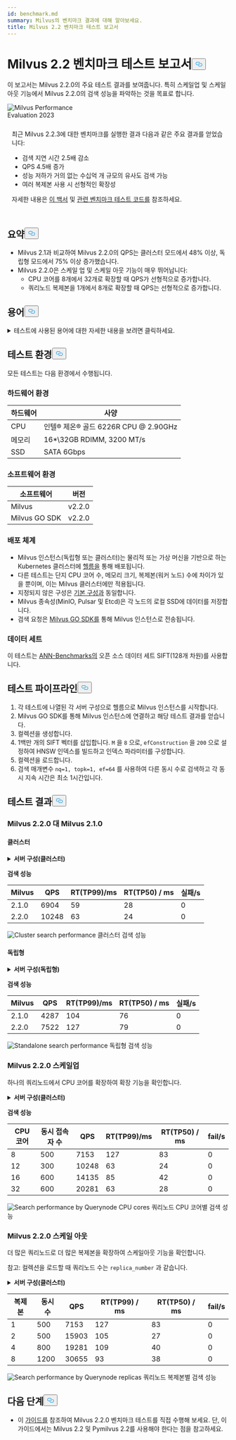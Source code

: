 ```yaml
---
id: benchmark.md
summary: Milvus의 벤치마크 결과에 대해 알아보세요.
title: Milvus 2.2 벤치마크 테스트 보고서
---
```

<h1 id="Milvus-22-Benchmark-Test-Report" class="common-anchor-header">Milvus 2.2 벤치마크 테스트 보고서<button data-href="#Milvus-22-Benchmark-Test-Report" class="anchor-icon" translate="no">
      <svg translate="no"
        aria-hidden="true"
        focusable="false"
        height="20"
        version="1.1"
        viewBox="0 0 16 16"
        width="16"
      >
        <path
          fill="#0092E4"
          fill-rule="evenodd"
          d="M4 9h1v1H4c-1.5 0-3-1.69-3-3.5S2.55 3 4 3h4c1.45 0 3 1.69 3 3.5 0 1.41-.91 2.72-2 3.25V8.59c.58-.45 1-1.27 1-2.09C10 5.22 8.98 4 8 4H4c-.98 0-2 1.22-2 2.5S3 9 4 9zm9-3h-1v1h1c1 0 2 1.22 2 2.5S13.98 12 13 12H9c-.98 0-2-1.22-2-2.5 0-.83.42-1.64 1-2.09V6.25c-1.09.53-2 1.84-2 3.25C6 11.31 7.55 13 9 13h4c1.45 0 3-1.69 3-3.5S14.5 6 13 6z"
        ></path>
      </svg>
    </button></h1><p>이 보고서는 Milvus 2.2.0의 주요 테스트 결과를 보여줍니다. 특히 스케일업 및 스케일아웃 기능에서 Milvus 2.2.0의 검색 성능을 파악하는 것을 목표로 합니다.</p>
<div class="alert note">
  <div style="display: flex;">
      <div style="flex:0.3;">
        <img translate="no" src="https://zilliz.com/images/whitepaper/performance.png" alt="Milvus Performance Evaluation 2023" />
      </div>
  </div>
  <div style="flex:1;padding: 10px;">
    <p>최근 Milvus 2.2.3에 대한 벤치마크를 실행한 결과 다음과 같은 주요 결과를 얻었습니다:</p>
    <ul>
      <li>검색 지연 시간 2.5배 감소</li>
      <li>QPS 4.5배 증가</li>
      <li>성능 저하가 거의 없는 수십억 개 규모의 유사도 검색 가능</li>
      <li>여러 복제본 사용 시 선형적인 확장성</li>
    </ul>
    <p>자세한 내용은 <a href="https://zilliz.com/resources/whitepaper/milvus-performance-benchmark">이 백서</a> 및 <a href="https://github.com/zilliztech/VectorDBBench">관련 벤치마크 테스트 코드를</a> 참조하세요. </p>
  </div>
</div>
<h2 id="Summary" class="common-anchor-header">요약<button data-href="#Summary" class="anchor-icon" translate="no">
      <svg translate="no"
        aria-hidden="true"
        focusable="false"
        height="20"
        version="1.1"
        viewBox="0 0 16 16"
        width="16"
      >
        <path
          fill="#0092E4"
          fill-rule="evenodd"
          d="M4 9h1v1H4c-1.5 0-3-1.69-3-3.5S2.55 3 4 3h4c1.45 0 3 1.69 3 3.5 0 1.41-.91 2.72-2 3.25V8.59c.58-.45 1-1.27 1-2.09C10 5.22 8.98 4 8 4H4c-.98 0-2 1.22-2 2.5S3 9 4 9zm9-3h-1v1h1c1 0 2 1.22 2 2.5S13.98 12 13 12H9c-.98 0-2-1.22-2-2.5 0-.83.42-1.64 1-2.09V6.25c-1.09.53-2 1.84-2 3.25C6 11.31 7.55 13 9 13h4c1.45 0 3-1.69 3-3.5S14.5 6 13 6z"
        ></path>
      </svg>
    </button></h2><ul>
<li>Milvus 2.1과 비교하여 Milvus 2.2.0의 QPS는 클러스터 모드에서 48% 이상, 독립형 모드에서 75% 이상 증가했습니다.</li>
<li>Milvus 2.2.0은 스케일 업 및 스케일 아웃 기능이 매우 뛰어납니다:<ul>
<li>CPU 코어를 8개에서 32개로 확장할 때 QPS가 선형적으로 증가합니다.</li>
<li>쿼리노드 복제본을 1개에서 8개로 확장할 때 QPS는 선형적으로 증가합니다.</li>
</ul></li>
</ul>
<h2 id="Terminology" class="common-anchor-header">용어<button data-href="#Terminology" class="anchor-icon" translate="no">
      <svg translate="no"
        aria-hidden="true"
        focusable="false"
        height="20"
        version="1.1"
        viewBox="0 0 16 16"
        width="16"
      >
        <path
          fill="#0092E4"
          fill-rule="evenodd"
          d="M4 9h1v1H4c-1.5 0-3-1.69-3-3.5S2.55 3 4 3h4c1.45 0 3 1.69 3 3.5 0 1.41-.91 2.72-2 3.25V8.59c.58-.45 1-1.27 1-2.09C10 5.22 8.98 4 8 4H4c-.98 0-2 1.22-2 2.5S3 9 4 9zm9-3h-1v1h1c1 0 2 1.22 2 2.5S13.98 12 13 12H9c-.98 0-2-1.22-2-2.5 0-.83.42-1.64 1-2.09V6.25c-1.09.53-2 1.84-2 3.25C6 11.31 7.55 13 9 13h4c1.45 0 3-1.69 3-3.5S14.5 6 13 6z"
        ></path>
      </svg>
    </button></h2><p><details>
<summary>테스트에 사용된 용어에 대한 자세한 내용을 보려면 클릭하세요.</summary>
<table class="terminology">
<thead>
<tr>
<th>용어</th>
<th>설명</th>
</tr>
</thead>
<tbody>
<tr>
<td>nq</td>
<td>한 번의 검색 요청에서 검색할 벡터의 수입니다.</td>
</tr>
<tr>
<td>topk</td>
<td>검색 요청에서 각 벡터에 대해 검색할 가장 가까운 벡터의 수(nq 단위)</td>
</tr>
<tr>
<td>ef</td>
<td><a href="https://milvus.io/docs/v2.2.x/index.md">HNSW 인덱스에</a> 특정한 검색 파라미터</td>
</tr>
<tr>
<td>RT</td>
<td>요청을 전송한 후 응답을 받기까지의 응답 시간</td>
</tr>
<tr>
<td>QPS</td>
<td>초당 성공적으로 처리된 검색 요청 수</td>
</tr>
</tbody>
</table>
</details></p>
<h2 id="Test-environment" class="common-anchor-header">테스트 환경<button data-href="#Test-environment" class="anchor-icon" translate="no">
      <svg translate="no"
        aria-hidden="true"
        focusable="false"
        height="20"
        version="1.1"
        viewBox="0 0 16 16"
        width="16"
      >
        <path
          fill="#0092E4"
          fill-rule="evenodd"
          d="M4 9h1v1H4c-1.5 0-3-1.69-3-3.5S2.55 3 4 3h4c1.45 0 3 1.69 3 3.5 0 1.41-.91 2.72-2 3.25V8.59c.58-.45 1-1.27 1-2.09C10 5.22 8.98 4 8 4H4c-.98 0-2 1.22-2 2.5S3 9 4 9zm9-3h-1v1h1c1 0 2 1.22 2 2.5S13.98 12 13 12H9c-.98 0-2-1.22-2-2.5 0-.83.42-1.64 1-2.09V6.25c-1.09.53-2 1.84-2 3.25C6 11.31 7.55 13 9 13h4c1.45 0 3-1.69 3-3.5S14.5 6 13 6z"
        ></path>
      </svg>
    </button></h2><p>모든 테스트는 다음 환경에서 수행됩니다.</p>
<h3 id="Hardware-environment" class="common-anchor-header">하드웨어 환경</h3><table>
<thead>
<tr><th>하드웨어</th><th>사양</th></tr>
</thead>
<tbody>
<tr><td>CPU</td><td>인텔® 제온® 골드 6226R CPU @ 2.90GHz</td></tr>
<tr><td>메모리</td><td>16*\32GB RDIMM, 3200 MT/s</td></tr>
<tr><td>SSD</td><td>SATA 6Gbps</td></tr>
</tbody>
</table>
<h3 id="Software-environment" class="common-anchor-header">소프트웨어 환경</h3><table>
<thead>
<tr><th>소프트웨어</th><th>버전</th></tr>
</thead>
<tbody>
<tr><td>Milvus</td><td>v2.2.0</td></tr>
<tr><td>Milvus GO SDK</td><td>v2.2.0</td></tr>
</tbody>
</table>
<h3 id="Deployment-scheme" class="common-anchor-header">배포 체계</h3><ul>
<li>Milvus 인스턴스(독립형 또는 클러스터)는 물리적 또는 가상 머신을 기반으로 하는 Kubernetes 클러스터에 <a href="https://milvus.io/docs/install_standalone-helm.md">헬름을</a> 통해 배포됩니다.</li>
<li>다른 테스트는 단지 CPU 코어 수, 메모리 크기, 복제본(워커 노드) 수에 차이가 있을 뿐이며, 이는 Milvus 클러스터에만 적용됩니다.</li>
<li>지정되지 않은 구성은 <a href="https://github.com/milvus-io/milvus-helm/blob/master/charts/milvus/values.yaml">기본 구성과</a> 동일합니다.</li>
<li>Milvus 종속성(MinIO, Pulsar 및 Etcd)은 각 노드의 로컬 SSD에 데이터를 저장합니다.</li>
<li>검색 요청은 <a href="https://github.com/milvus-io/milvus-sdk-go/tree/master/tests">Milvus GO SDK를</a> 통해 Milvus 인스턴스로 전송됩니다.</li>
</ul>
<h3 id="Data-sets" class="common-anchor-header">데이터 세트</h3><p>이 테스트는 <a href="https://github.com/erikbern/ann-benchmarks/#data-sets">ANN-Benchmarks의</a> 오픈 소스 데이터 세트 SIFT(128개 차원)를 사용합니다.</p>
<h2 id="Test-pipeline" class="common-anchor-header">테스트 파이프라인<button data-href="#Test-pipeline" class="anchor-icon" translate="no">
      <svg translate="no"
        aria-hidden="true"
        focusable="false"
        height="20"
        version="1.1"
        viewBox="0 0 16 16"
        width="16"
      >
        <path
          fill="#0092E4"
          fill-rule="evenodd"
          d="M4 9h1v1H4c-1.5 0-3-1.69-3-3.5S2.55 3 4 3h4c1.45 0 3 1.69 3 3.5 0 1.41-.91 2.72-2 3.25V8.59c.58-.45 1-1.27 1-2.09C10 5.22 8.98 4 8 4H4c-.98 0-2 1.22-2 2.5S3 9 4 9zm9-3h-1v1h1c1 0 2 1.22 2 2.5S13.98 12 13 12H9c-.98 0-2-1.22-2-2.5 0-.83.42-1.64 1-2.09V6.25c-1.09.53-2 1.84-2 3.25C6 11.31 7.55 13 9 13h4c1.45 0 3-1.69 3-3.5S14.5 6 13 6z"
        ></path>
      </svg>
    </button></h2><ol>
<li>각 테스트에 나열된 각 서버 구성으로 헬름으로 Milvus 인스턴스를 시작합니다.</li>
<li>Milvus GO SDK를 통해 Milvus 인스턴스에 연결하고 해당 테스트 결과를 얻습니다.</li>
<li>컬렉션을 생성합니다.</li>
<li>1백만 개의 SIFT 벡터를 삽입합니다. <code translate="no">M</code> 을 <code translate="no">8</code> 으로, <code translate="no">efConstruction</code> 을 <code translate="no">200</code> 으로 설정하여 HNSW 인덱스를 빌드하고 인덱스 파라미터를 구성합니다.</li>
<li>컬렉션을 로드합니다.</li>
<li>검색 매개변수 <code translate="no">nq=1, topk=1, ef=64</code> 를 사용하여 다른 동시 수로 검색하고 각 동시 지속 시간은 최소 1시간입니다.</li>
</ol>
<h2 id="Test-results" class="common-anchor-header">테스트 결과<button data-href="#Test-results" class="anchor-icon" translate="no">
      <svg translate="no"
        aria-hidden="true"
        focusable="false"
        height="20"
        version="1.1"
        viewBox="0 0 16 16"
        width="16"
      >
        <path
          fill="#0092E4"
          fill-rule="evenodd"
          d="M4 9h1v1H4c-1.5 0-3-1.69-3-3.5S2.55 3 4 3h4c1.45 0 3 1.69 3 3.5 0 1.41-.91 2.72-2 3.25V8.59c.58-.45 1-1.27 1-2.09C10 5.22 8.98 4 8 4H4c-.98 0-2 1.22-2 2.5S3 9 4 9zm9-3h-1v1h1c1 0 2 1.22 2 2.5S13.98 12 13 12H9c-.98 0-2-1.22-2-2.5 0-.83.42-1.64 1-2.09V6.25c-1.09.53-2 1.84-2 3.25C6 11.31 7.55 13 9 13h4c1.45 0 3-1.69 3-3.5S14.5 6 13 6z"
        ></path>
      </svg>
    </button></h2><h3 id="Milvus-220-vs-Milvus-210" class="common-anchor-header">Milvus 2.2.0 대 Milvus 2.1.0</h3><h4 id="Cluster" class="common-anchor-header">클러스터</h4><p><details>
<summary><b>서버 구성(클러스터)</b></summary><code translate="no">yaml queryNode: replicas: 1 resources: limits: cpu: &quot;12.0&quot; memory: 8Gi requests: cpu: &quot;12.0&quot; memory: 8Gi</code></details></p>
<p><strong>검색 성능</strong></p>
<table>
<thead>
<tr><th>Milvus</th><th>QPS</th><th>RT(TP99)/ms</th><th>RT(TP50) / ms</th><th>실패/s</th></tr>
</thead>
<tbody>
<tr><td>2.1.0</td><td>6904</td><td>59</td><td>28</td><td>0</td></tr>
<tr><td>2.2.0</td><td>10248</td><td>63</td><td>24</td><td>0</td></tr>
</tbody>
</table>
<p>
  
   <span class="img-wrapper"> <img translate="no" src="/docs/v2.5.x/assets/cluster_search_performance_210_vs_220.png" alt="Cluster search performance" class="doc-image" id="cluster-search-performance" />
   </span> <span class="img-wrapper"> <span>클러스터 검색 성능</span> </span></p>
<h4 id="Standalone" class="common-anchor-header">독립형</h4><p><details>
<summary><b>서버 구성(독립형)</b></summary><code translate="no">yaml standalone: replicas: 1 resources: limits: cpu: &quot;12.0&quot; memory: 16Gi requests: cpu: &quot;12.0&quot; memory: 16Gi</code></details></p>
<p><strong>검색 성능</strong></p>
<table>
<thead>
<tr><th>Milvus</th><th>QPS</th><th>RT(TP99)/ms</th><th>RT(TP50) / ms</th><th>실패/s</th></tr>
</thead>
<tbody>
<tr><td>2.1.0</td><td>4287</td><td>104</td><td>76</td><td>0</td></tr>
<tr><td>2.2.0</td><td>7522</td><td>127</td><td>79</td><td>0</td></tr>
</tbody>
</table>
<p>
  
   <span class="img-wrapper"> <img translate="no" src="/docs/v2.5.x/assets/standalone_search_performance_210_vs_220.png" alt="Standalone search performance" class="doc-image" id="standalone-search-performance" />
   </span> <span class="img-wrapper"> <span>독립형 검색 성능</span> </span></p>
<h3 id="Milvus-220-Scale-up" class="common-anchor-header">Milvus 2.2.0 스케일업</h3><p>하나의 쿼리노드에서 CPU 코어를 확장하여 확장 기능을 확인합니다.</p>
<p><details>
<summary><b>서버 구성(클러스터)</b></summary><code translate="no">yaml queryNode: replicas: 1 resources: limits: cpu: &quot;8.0&quot; /&quot;12.0&quot; /&quot;16.0&quot; /&quot;32.0&quot; memory: 8Gi requests: cpu: &quot;8.0&quot; /&quot;12.0&quot; /&quot;16.0&quot; /&quot;32.0&quot; memory: 8Gi</code></details></p>
<p><strong>검색 성능</strong></p>
<table>
<thead>
<tr><th>CPU 코어</th><th>동시 접속자 수</th><th>QPS</th><th>RT(TP99)/ms</th><th>RT(TP50) / ms</th><th>fail/s</th></tr>
</thead>
<tbody>
<tr><td>8</td><td>500</td><td>7153</td><td>127</td><td>83</td><td>0</td></tr>
<tr><td>12</td><td>300</td><td>10248</td><td>63</td><td>24</td><td>0</td></tr>
<tr><td>16</td><td>600</td><td>14135</td><td>85</td><td>42</td><td>0</td></tr>
<tr><td>32</td><td>600</td><td>20281</td><td>63</td><td>28</td><td>0</td></tr>
</tbody>
</table>
<p>
  
   <span class="img-wrapper"> <img translate="no" src="/docs/v2.5.x/assets/search_performance_by_querynode_cpu_cores.png" alt="Search performance by Querynode CPU cores" class="doc-image" id="search-performance-by-querynode-cpu-cores" />
   </span> <span class="img-wrapper"> <span>쿼리노드 CPU 코어별 검색 성능</span> </span></p>
<h3 id="Milvus-220-Scale-out" class="common-anchor-header">Milvus 2.2.0 스케일 아웃</h3><p>더 많은 쿼리노드로 더 많은 복제본을 확장하여 스케일아웃 기능을 확인합니다.</p>
<div class="alert note">
<p>참고: 컬렉션을 로드할 때 쿼리노드 수는 <code translate="no">replica_number</code> 과 같습니다.</p>
</div>
<p><details>
<summary><b>서버 구성(클러스터)</b></summary><code translate="no">yaml queryNode: replicas: 1 / 2 / 4 / 8 resources: limits: cpu: &quot;8.0&quot; memory: 8Gi requests: cpu: &quot;8.0&quot; memory: 8Gi</code></details></p>
<table>
<thead>
<tr><th>복제본</th><th>동시 수</th><th>QPS</th><th>RT(TP99) / ms</th><th>RT(TP50) / ms</th><th>fail/s</th></tr>
</thead>
<tbody>
<tr><td>1</td><td>500</td><td>7153</td><td>127</td><td>83</td><td>0</td></tr>
<tr><td>2</td><td>500</td><td>15903</td><td>105</td><td>27</td><td>0</td></tr>
<tr><td>4</td><td>800</td><td>19281</td><td>109</td><td>40</td><td>0</td></tr>
<tr><td>8</td><td>1200</td><td>30655</td><td>93</td><td>38</td><td>0</td></tr>
</tbody>
</table>
<p>
  
   <span class="img-wrapper"> <img translate="no" src="/docs/v2.5.x/assets/search_performance_by_querynode_replicas.png" alt="Search performance by Querynode replicas" class="doc-image" id="search-performance-by-querynode-replicas" />
   </span> <span class="img-wrapper"> <span>쿼리노드 복제본별 검색 성능</span> </span></p>
<h2 id="Whats-next" class="common-anchor-header">다음 단계<button data-href="#Whats-next" class="anchor-icon" translate="no">
      <svg translate="no"
        aria-hidden="true"
        focusable="false"
        height="20"
        version="1.1"
        viewBox="0 0 16 16"
        width="16"
      >
        <path
          fill="#0092E4"
          fill-rule="evenodd"
          d="M4 9h1v1H4c-1.5 0-3-1.69-3-3.5S2.55 3 4 3h4c1.45 0 3 1.69 3 3.5 0 1.41-.91 2.72-2 3.25V8.59c.58-.45 1-1.27 1-2.09C10 5.22 8.98 4 8 4H4c-.98 0-2 1.22-2 2.5S3 9 4 9zm9-3h-1v1h1c1 0 2 1.22 2 2.5S13.98 12 13 12H9c-.98 0-2-1.22-2-2.5 0-.83.42-1.64 1-2.09V6.25c-1.09.53-2 1.84-2 3.25C6 11.31 7.55 13 9 13h4c1.45 0 3-1.69 3-3.5S14.5 6 13 6z"
        ></path>
      </svg>
    </button></h2><ul>
<li>이 <a href="https://milvus.io/blog/2022-08-16-A-Quick-Guide-to-Benchmarking-Milvus-2-1.md">가이드를</a> 참조하여 Milvus 2.2.0 벤치마크 테스트를 직접 수행해 보세요. 단, 이 가이드에서는 Milvus 2.2 및 Pymilvus 2.2를 사용해야 한다는 점을 참고하세요.</li>
</ul>
